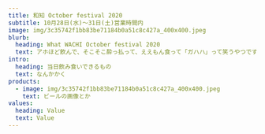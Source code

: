 ```yaml
---
title: 和知 October festival 2020
subtitle: 10月28日(水)〜31日(土)営業時間内
image: img/3c35742f1bb83be71184b0a51c8c427a_400x400.jpeg
blurb:
  heading: What WACHI October festival 2020
  text: アホほど飲んで、そこそこ酔っ払って、ええもん食って「ガハハ」って笑うやつです
intro:
  heading: 当日飲み食いできるもの
  text: なんかかく
products:
  - image: img/3c35742f1bb83be71184b0a51c8c427a_400x400.jpeg
    text: ビールの画像とか
values:
  heading: Value
  text: Value
---
```

